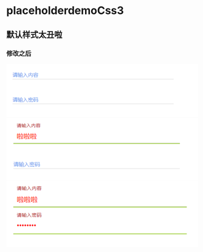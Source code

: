 # placeholderdemoCss3
## 默认样式太丑啦
### 修改之后
![img](images/QQ截图20170825165134.png)
![img](images/QQ截图20170825171011.png)
![img](images/QQ截图20170825165201.png)
